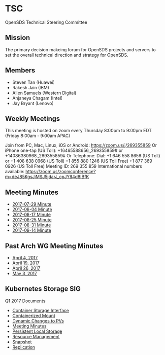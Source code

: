 # TSC
OpenSDS Technical Steering Committee

## Mission
The primary decision makeing forum for OpenSDS projects and servers to set the overall technical direction and strategy for OpenSDS.

## Members
* Steven Tan (Huawei)
* Rakesh Jain (IBM)
* Allen Samuels (Western Digital)
* Anjaneya Chagam (Intel)
* Jay Bryant (Lenovo)


## Weekly Meetings
This meeting is hosted on zoom every Thursday 8:00pm to 9:00pm EDT (Friday 8:00am - 9:00am APAC)

Join from PC, Mac, Linux, iOS or Android: https://zoom.us/j/269355859
Or iPhone one-tap (US Toll): +16465588656,,269355859# or +14086380968,,269355859#
Or Telephone:
Dial: +1 646 558 8656 (US Toll) or +1 408 638 0968 (US Toll)
+1 855 880 1246 (US Toll Free)
+1 877 369 0926 (US Toll Free)
Meeting ID: 269 355 859
International numbers available: https://zoom.us/zoomconference?m=deJ85KgsJiMSJ5jdarJ_cpJY84d8IBfK

## Meeting Minutes
* [2017-07-29 Minute](tsc-meeting-2017-07-29.md)
* [2017-08-04 Minute](tsc-meeting-2017-08-04.md)
* [2017-08-17 Minute](tsc-meeting-2017-08-17.md)
* [2017-08-25 Minute](tsc-meeting-2017-08-25.md)
* [2017-08-31 Minute](tsc-meeting-2017-08-31.md)
* [2017-09-14 Minute](tsc-meeting-2017-09-14.md)



## Past Arch WG Meeting Minutes
* [April 4, 2017](https://docs.google.com/document/d/1BDU7LsDrq4NyA2UWMZLcBSNzEbGMzRg6QPJAnPo6Eag/edit?usp=sharing)
* [April 19, 2017](https://docs.google.com/document/d/1mR0aa3eoU10A8TFTVpKZD6hRSGOfdPafIa7mmGloNeY/edit?usp=sharing)
* [April 26, 2017](https://docs.google.com/document/d/1mR0aa3eoU10A8TFTVpKZD6hRSGOfdPafIa7mmGloNeY/edit?usp=sharing)
* [May 3, 2017](https://docs.google.com/document/d/1mR0aa3eoU10A8TFTVpKZD6hRSGOfdPafIa7mmGloNeY/edit?usp=sharing)


## Kubernetes Storage SIG
Q1 2017 Documents
* [Container Storage Interface](https://docs.google.com/document/d/1JMNVNP-ZHz8cGlnqckOnpJmHF-DNY7IYP-Di7iuVhQI)
* [Containerized Mount](https://docs.google.com/document/d/1vLl3ETdd_mV-YbVVMQPIryJR5Y85Kv6ShuW47KDm-Zg/edit#heading=h.9mbi6jf09erm)
* [Dynamic Changes to PVs](https://docs.google.com/document/d/1EjK6wKuOvPTAF25rzadYVGKLMJm_jFlRXHPOeA3JfUc/edit?ts=58ed6ca0)
* [Meeting Minutes](https://docs.google.com/document/d/1-8KEG8AjAgKznS9NFm3qWqkGyCHmvU6HVl0sk5hwoAE)
* [Persistent Local Storage](https://docs.google.com/document/d/1so67pZPtBwv3uBg9d3pk4VLzfn9qtuZrbauv1DnNDSk)
* [Resource Management](https://docs.google.com/document/d/1-YwLsgZzhzzmclIxTOkfo_yltir8JUp-6UzVsdYNkfY/edit#heading=h.o4y4t91qdxq8)
* [Snapshot](https://docs.google.com/document/d/17WS4Wk4MXRH24i-BpMpIFo5F-SNoRkm_KtkBMZEEoAo)
* [Replication](https://docs.google.com/document/d/1kY6UssEaAZonFEr6bA6i8fsJKHFyubjcrJmiq85VC88)
